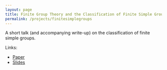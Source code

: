 ```yaml
---
layout: page
title: Finite Group Theory and the Classification of Finite Simple Groups
permalink: /projects/finitesimplegroups
---
```

A short talk (and accompanying write-up) on the classification of finite simple groups.

Links:
* [Paper](/web_assets/pdf/finSimpleGroups.pdf)
* [Slides](/web_assets/pdf/finSimpleGroupsSlides.pdf)